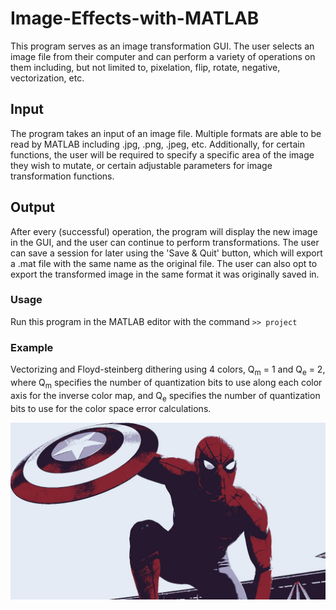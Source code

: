 # Image-Effects-with-MATLAB
This program serves as an image transformation GUI. The user selects an image file from their computer and can perform a variety of operations on them including, but not limited to, pixelation, flip, rotate, negative, vectorization, etc.

## Input
The program takes an input of an image file. Multiple formats are able to be read by MATLAB including .jpg, .png, .jpeg, etc. Additionally, for certain functions, the user will be required to specify a specific area of the image they wish to mutate, or certain adjustable parameters for image transformation functions.

## Output
After every (successful) operation, the program will display the new image in the GUI, and the user can continue to perform transformations. The user can save a session for later using the 'Save & Quit' button, which will export a .mat file with the same name as the original file. The user can also opt to export the transformed image in the same format it was originally saved in.

### Usage
Run this program in the MATLAB editor with the command `>> project`

### Example
Vectorizing and Floyd-steinberg dithering using 4 colors, Q<sub>m</sub> = 1 and Q<sub>e</sub> = 2,  where Q<sub>m</sub> specifies the number of quantization bits to use along each color axis for the inverse color map, and Q<sub>e</sub> specifies the number of quantization bits to use for the color space error calculations.

![alt text](https://raw.githubusercontent.com/iahmed98/Image-Effects-with-MATLAB/master/src/examples/spiderman_new.jpg)

